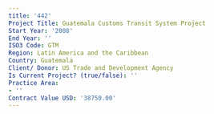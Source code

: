 ```yaml
---
title: '442'
Project Title: Guatemala Customs Transit System Project
Start Year: '2008'
End Year: ''
ISO3 Code: GTM
Region: Latin America and the Caribbean
Country: Guatemala
Client/ Donor: US Trade and Development Agency
Is Current Project? (true/false): ''
Practice Area:
- ''
Contract Value USD: '38750.00'
---
```


